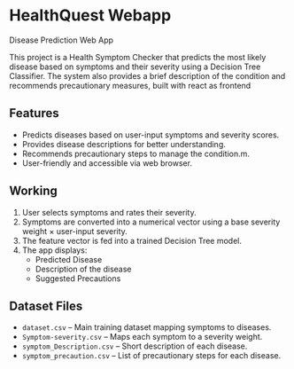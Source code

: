 # HealthQuest Webapp
Disease Prediction Web App

This project is a Health Symptom Checker that predicts the most likely disease based on symptoms and their severity using a Decision Tree Classifier. The system also provides a brief description of the condition and recommends precautionary measures, built with react as frontend


## Features

- Predicts diseases based on user-input symptoms and severity scores.
- Provides disease descriptions for better understanding.
- Recommends precautionary steps to manage the condition.m.
- User-friendly and accessible via web browser.


## Working

1. User selects symptoms and rates their severity.
2. Symptoms are converted into a numerical vector using a base severity weight × user-input severity.
3. The feature vector is fed into a trained Decision Tree model.
4. The app displays:
   - Predicted Disease
   - Description of the disease
   - Suggested Precautions

## Dataset Files

- `dataset.csv` – Main training dataset mapping symptoms to diseases.
- `Symptom-severity.csv` – Maps each symptom to a severity weight.
- `symptom_Description.csv` – Short description of each disease.
- `symptom_precaution.csv` – List of precautionary steps for each disease.

